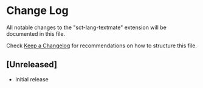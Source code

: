 # Change Log

All notable changes to the "sct-lang-textmate" extension will be documented in this file.

Check [Keep a Changelog](http://keepachangelog.com/) for recommendations on how to structure this file.

## [Unreleased]

- Initial release